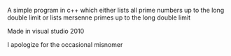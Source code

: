A simple program in c++ which either lists all prime numbers up to the long double limit or lists mersenne primes up to the long double limit

Made in visual studio 2010

I apologize for the occasional misnomer

